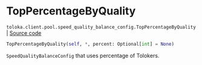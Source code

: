 # TopPercentageByQuality
`toloka.client.pool.speed_quality_balance_config.TopPercentageByQuality` | [Source code](https://github.com/Toloka/toloka-kit/blob/v1.1.4/src/client/pool/speed_quality_balance_config.py#L31)

```python
TopPercentageByQuality(self, *, percent: Optional[int] = None)
```

`SpeedQualityBalanceConfig` that uses percentage of Tolokers.

